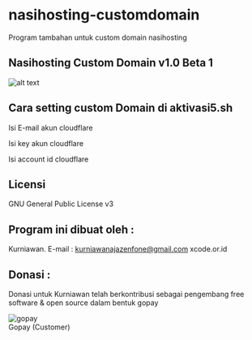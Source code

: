 # nasihosting-customdomain
Program tambahan untuk custom domain nasihosting

Nasihosting Custom Domain v1.0 Beta 1
--------------------
![alt text](http://xcode.or.id/04_small-logo.png)


Cara setting custom Domain di aktivasi5.sh
----------------------------------------------------------
Isi E-mail akun cloudflare

Isi key akun cloudflare

Isi account id cloudflare

Licensi
-------
GNU General Public License v3

Program ini dibuat oleh :
--------------------------------------------
Kurniawan. E-mail : kurniawanajazenfone@gmail.com
xcode.or.id


Donasi :
--------
Donasi untuk Kurniawan telah berkontribusi sebagai pengembang free software & open source dalam bentuk gopay<br />

 <img src="https://xcode.co.id/qrcodex2.png" alt="gopay"> <br />
 Gopay (Customer)
